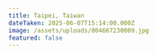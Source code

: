 ```yaml
---
title: Taipei, Taiwan
dateTaken: 2025-06-07T15:14:00.000Z
image: /assets/uploads/004667230009.jpg
featured: false
---
```

